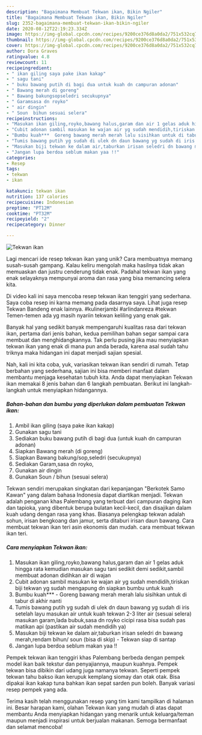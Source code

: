 ```yaml
---
description: "Bagaimana Membuat Tekwan ikan, Bikin Ngiler"
title: "Bagaimana Membuat Tekwan ikan, Bikin Ngiler"
slug: 2352-bagaimana-membuat-tekwan-ikan-bikin-ngiler
date: 2020-08-12T22:19:23.334Z
image: https://img-global.cpcdn.com/recipes/9200ce376d8a0da2/751x532cq70/tekwan-ikan-foto-resep-utama.jpg
thumbnail: https://img-global.cpcdn.com/recipes/9200ce376d8a0da2/751x532cq70/tekwan-ikan-foto-resep-utama.jpg
cover: https://img-global.cpcdn.com/recipes/9200ce376d8a0da2/751x532cq70/tekwan-ikan-foto-resep-utama.jpg
author: Dora Graves
ratingvalue: 4.8
reviewcount: 11
recipeingredient:
- " ikan giling saya pake ikan kakap"
- " sagu tani"
- " buku bawang putih di bagi dua untuk kuah dn campuran adonan"
- " Bawang merah di goreng"
- " Bawang bakungsopseledri secukupnya"
- " Garamsasa dn royko"
- " air dingin"
- " Soun  bihun sesuai selera"
recipeinstructions:
- "Masukan ikan giling,royko,bawang halus,garam dan air 1 gelas aduk hingga rata kemudian masukan sagu tani sedikit demi sedikit,sambil membuat adonan didihkan air di wajan"
- "Cubit adonan sambil masukan ke wajan air yg sudah mendidih,tiriskan biji tekwan yg sudah mengapung dn siapkan bumbu untuk kuah"
- "Bumbu kuah***  Goreng bawang merah merah lalu sisihkan untuk di tabur di akhir nanti"
- "Tumis bawang putih yg sudah di ulek dn daun bawang yg sudah di iris setelah layu masukan air untuk kuah tekwan 2-3 liter air (sesuai selera) masukan garam,lada bubuk,sasa dn royko cicipi rasa bisa sudah pas matikan api (pastikan air sudah mendidih ya)"
- "Masukan biji tekwan ke dalam air,taburkan irisan seledri dn bawang merah,rendam bihun/ soun (bisa di skip)  Tekwan siap di santap"
- "Jangan lupa berdoa seblum makan yaa !!"
categories:
- Resep
tags:
- tekwan
- ikan

katakunci: tekwan ikan 
nutrition: 137 calories
recipecuisine: Indonesian
preptime: "PT12M"
cooktime: "PT32M"
recipeyield: "2"
recipecategory: Dinner

---
```



![Tekwan ikan](https://img-global.cpcdn.com/recipes/9200ce376d8a0da2/751x532cq70/tekwan-ikan-foto-resep-utama.jpg)

Lagi mencari ide resep tekwan ikan yang unik? Cara membuatnya memang susah-susah gampang. Kalau keliru mengolah maka hasilnya tidak akan memuaskan dan justru cenderung tidak enak. Padahal tekwan ikan yang enak selayaknya mempunyai aroma dan rasa yang bisa memancing selera kita.

Di video kali ini saya mencoba resep tekwan ikan tenggiri yang sederhana. Saya coba resep ini karna memang pada dasarnya saya. Lihat juga resep Tekwan Bandeng enak lainnya. #kulinerjambi #arlindanreza #tekwan Temen-temen ada yg masih nyariin tekwan keliling yang enak gak.

Banyak hal yang sedikit banyak mempengaruhi kualitas rasa dari tekwan ikan, pertama dari jenis bahan, kedua pemilihan bahan segar sampai cara membuat dan menghidangkannya. Tak perlu pusing jika mau menyiapkan tekwan ikan yang enak di mana pun anda berada, karena asal sudah tahu triknya maka hidangan ini dapat menjadi sajian spesial.


Nah, kali ini kita coba, yuk, variasikan tekwan ikan sendiri di rumah. Tetap berbahan yang sederhana, sajian ini bisa memberi manfaat dalam membantu menjaga kesehatan tubuh kita. Anda dapat menyiapkan Tekwan ikan memakai 8 jenis bahan dan 6 langkah pembuatan. Berikut ini langkah-langkah untuk menyiapkan hidangannya.

<!--inarticleads1-->

##### Bahan-bahan dan bumbu yang diperlukan dalam pembuatan Tekwan ikan:

1. Ambil  ikan giling (saya pake ikan kakap)
1. Gunakan  sagu tani
1. Sediakan  buku bawang putih di bagi dua (untuk kuah dn campuran adonan)
1. Siapkan  Bawang merah (di goreng)
1. Siapkan  Bawang bakung/sop,seledri (secukupnya)
1. Sediakan  Garam,sasa dn royko,
1. Gunakan  air dingin
1. Gunakan  Soun / bihun (sesuai selera)


Tekwan sendiri merupakan singkatan dari kepanjangan &#34;Berkotek Samo Kawan&#34; yang dalam bahasa Indonesia dapat diartikan menjadi. Tekwan adalah penganan khas Palembang yang terbuat dari campuran daging ikan dan tapioka, yang dibentuk berupa bulatan kecil-kecil, dan disajikan dalam kuah udang dengan rasa yang khas. Biasanya pelengkap tekwan adalah sohun, irisan bengkoang dan jamur, serta ditaburi irisan daun bawang. Cara membuat tekwan ikan teri asin ekonomis dan mudah. cara membuat tekwan ikan teri. 

<!--inarticleads2-->

##### Cara menyiapkan Tekwan ikan:

1. Masukan ikan giling,royko,bawang halus,garam dan air 1 gelas aduk hingga rata kemudian masukan sagu tani sedikit demi sedikit,sambil membuat adonan didihkan air di wajan
1. Cubit adonan sambil masukan ke wajan air yg sudah mendidih,tiriskan biji tekwan yg sudah mengapung dn siapkan bumbu untuk kuah
1. Bumbu kuah*** -  Goreng bawang merah merah lalu sisihkan untuk di tabur di akhir nanti
1. Tumis bawang putih yg sudah di ulek dn daun bawang yg sudah di iris setelah layu masukan air untuk kuah tekwan 2-3 liter air (sesuai selera) masukan garam,lada bubuk,sasa dn royko cicipi rasa bisa sudah pas matikan api (pastikan air sudah mendidih ya)
1. Masukan biji tekwan ke dalam air,taburkan irisan seledri dn bawang merah,rendam bihun/ soun (bisa di skip) -  Tekwan siap di santap
1. Jangan lupa berdoa seblum makan yaa !!


Pempek tekwan ikan tenggiri khas Palembang berbeda dengan pempek model ikan baik tekstur dan penyajiannya, maupun kuahnya. Pempek tekwan bisa dibikin dari udang juga namanya tekwan. Seperti pempek tekwan tahu bakso ikan kerupuk kemplang siomay dan otak otak. Bisa dipakai ikan kakap tuna bahkan ikan sepat sarden pun boleh. Banyak variasi resep pempek yang ada. 

Terima kasih telah menggunakan resep yang tim kami tampilkan di halaman ini. Besar harapan kami, olahan Tekwan ikan yang mudah di atas dapat membantu Anda menyiapkan hidangan yang menarik untuk keluarga/teman maupun menjadi inspirasi untuk berjualan makanan. Semoga bermanfaat dan selamat mencoba!
